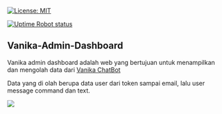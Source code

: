 [![License: MIT](https://img.shields.io/badge/License-MIT-yellow.svg)](https://github.com/IlhamriSKY/Vanika-Admin-Dashboard/blob/master/LICENSE)

[![Uptime Robot status](https://img.shields.io/uptimerobot/status/m779426128-6b6e81ed8dc987db17d4cad2.svg)](https://stats.uptimerobot.com/1YoEKsMA9D)

## Vanika-Admin-Dashboard
Vanika admin dashboard adalah web yang bertujuan untuk menampilkan dan mengolah data dari [Vanika ChatBot](https://github.com/IlhamriSKY/vanika-chatbot-line)

Data yang di olah berupa data user dari token sampai email, lalu user message command dan text.

<img src="demo1.jpg">
